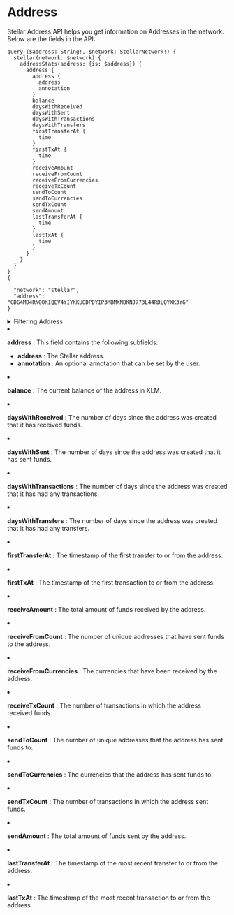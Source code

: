 # Address

Stellar Address API helps you get information on Addresses in the network. Below are the fields in the API:

```
query ($address: String!, $network: StellarNetwork!) {
  stellar(network: $network) {
    addressStats(address: {is: $address}) {
      address {
        address {
          address
          annotation
        }
        balance
        daysWithReceived
        daysWithSent
        daysWithTransactions
        daysWithTransfers
        firstTransferAt {
          time
        }
        firstTxAt {
          time
        }
        receiveAmount
        receiveFromCount
        receiveFromCurrencies
        receiveTxCount
        sendToCount
        sendToCurrencies
        sendTxCount
        sendAmount
        lastTransferAt {
          time
        }
        lastTxAt {
          time
        }
      }
    }
  }
}
{

  "network": "stellar",
  "address": "GDG4MD4RNOOKIQEV4YIYKKUODPDYIP3MBMXNBKNJ773L44RDLQYXK3YG"
}
```

<details><summary>Filtering Address</summary>

- `address`: The address of the wallet. You can use the `is` operator to filter for wallets that match the specified address.
- `options`: A set of options that control the pagination and sorting of the results.

  - `asc`: The field to sort the results by in ascending order.
  - `ascByInteger`: The field to sort the results by in ascending order, treating the values as integers.
  - `desc`: The field to sort the results by in descending order.
  - `descByInteger`: The field to sort the results by in descending order, treating the values as integers.
  - `limit`: The maximum number of results to return.
  - `limitBy`: A field that can be used to limit the results by a specific value. For example, `limitBy: {each: "balance"}` would limit the results to the 10 wallets with the highest balance.
  - `offset`: The number of results to skip before returning the result
  </details>

- **address** : This field contains the following subfields:
  - **address** : The Stellar address.
  - **annotation** : An optional annotation that can be set by the user.
- **balance** : The current balance of the address in XLM.
- **daysWithReceived** : The number of days since the address was created that it has received funds.
- **daysWithSent** : The number of days since the address was created that it has sent funds.
- **daysWithTransactions** : The number of days since the address was created that it has had any transactions.
- **daysWithTransfers** : The number of days since the address was created that it has had any transfers.
- **firstTransferAt** : The timestamp of the first transfer to or from the address.
- **firstTxAt** : The timestamp of the first transaction to or from the address.
- **receiveAmount** : The total amount of funds received by the address.
- **receiveFromCount** : The number of unique addresses that have sent funds to the address.
- **receiveFromCurrencies** : The currencies that have been received by the address.
- **receiveTxCount** : The number of transactions in which the address received funds.
- **sendToCount** : The number of unique addresses that the address has sent funds to.
- **sendToCurrencies** : The currencies that the address has sent funds to.
- **sendTxCount** : The number of transactions in which the address sent funds.
- **sendAmount** : The total amount of funds sent by the address.
- **lastTransferAt** : The timestamp of the most recent transfer to or from the address.
- **lastTxAt** : The timestamp of the most recent transaction to or from the address.
